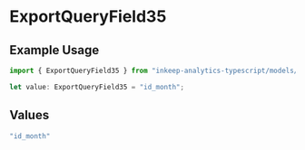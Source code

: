 # ExportQueryField35

## Example Usage

```typescript
import { ExportQueryField35 } from "inkeep-analytics-typescript/models/operations";

let value: ExportQueryField35 = "id_month";
```

## Values

```typescript
"id_month"
```
